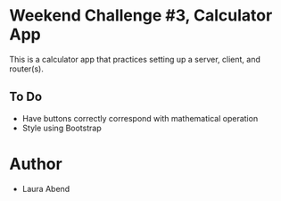 # Weekend Challenge \#3, Calculator App
This is a calculator app that practices setting up a server, client, and router(s).

## To Do
- Have buttons correctly correspond with mathematical operation
- Style using Bootstrap

# Author
- Laura Abend
